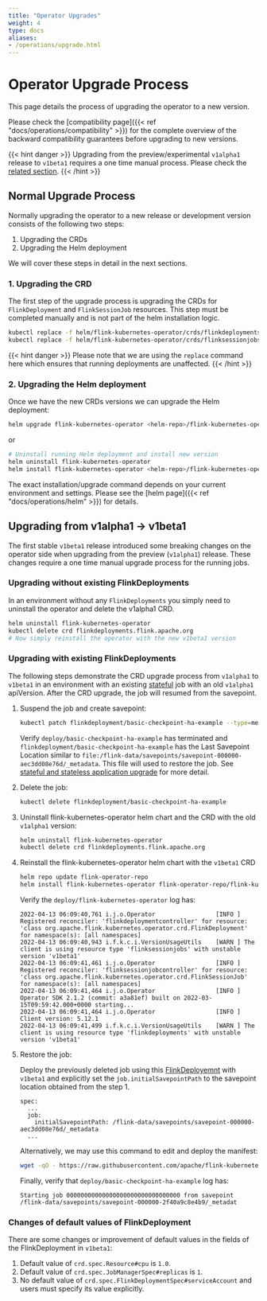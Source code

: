 ```yaml
---
title: "Operator Upgrades"
weight: 4
type: docs
aliases:
- /operations/upgrade.html
---
```

<!--
Licensed to the Apache Software Foundation (ASF) under one
or more contributor license agreements.  See the NOTICE file
distributed with this work for additional information
regarding copyright ownership.  The ASF licenses this file
to you under the Apache License, Version 2.0 (the
"License"); you may not use this file except in compliance
with the License.  You may obtain a copy of the License at

  http://www.apache.org/licenses/LICENSE-2.0

Unless required by applicable law or agreed to in writing,
software distributed under the License is distributed on an
"AS IS" BASIS, WITHOUT WARRANTIES OR CONDITIONS OF ANY
KIND, either express or implied.  See the License for the
specific language governing permissions and limitations
under the License.
-->

# Operator Upgrade Process

This page details the process of upgrading the operator to a new version.

Please check the [compatibility page]({{< ref "docs/operations/compatibility" >}}) for the complete overview of the backward compatibility guarantees before upgrading to new versions.

{{< hint danger >}}
Upgrading from the preview/experimental `v1alpha1` release to `v1beta1` requires a one time manual process.
Please check the [related section](#upgrading-from-v1alpha1---v1beta1).
{{< /hint >}}

## Normal Upgrade Process

Normally upgrading the operator to a new release or development version consists of the following two steps:
1. Upgrading the CRDs
2. Upgrading the Helm deployment

We will cover these steps in detail in the next sections.

### 1. Upgrading the CRD

The first step of the upgrade process is upgrading the CRDs for `FlinkDeployment` and `FlinkSessionJob` resources.
This step must be completed manually and is not part of the helm installation logic.

```sh
kubectl replace -f helm/flink-kubernetes-operator/crds/flinkdeployments.flink.apache.org-v1.yml
kubectl replace -f helm/flink-kubernetes-operator/crds/flinksessionjobs.flink.apache.org-v1.yml
```

{{< hint danger >}}
Please note that we are using the `replace` command here which ensures that running deployments are unaffected.
{{< /hint >}}

### 2. Upgrading the Helm deployment

Once we have the new CRDs versions we can upgrade the Helm deployment:


```sh
helm upgrade flink-kubernetes-operator <helm-repo>/flink-kubernetes-operator <custom settings>
```

or

```sh
# Uninstall running Helm deployment and install new version
helm uninstall flink-kubernetes-operator
helm install flink-kubernetes-operator <helm-repo>/flink-kubernetes-operator <custom settings>
```

The exact installation/upgrade command depends on your current environment and settings. Please see the [helm page]({{< ref "docs/operations/helm" >}}) for details.

## Upgrading from v1alpha1 -> v1beta1

The first stable `v1beta1` release introduced some breaking changes on the operator side when upgrading from the preview (`v1alpha1`) release.
These changes require a one time manual upgrade process for the running jobs.

### Upgrading without existing FlinkDeployments

In an environment without any `FlinkDeployments` you simply need to uninstall the operator and delete the v1alpha1 CRD.

```sh
helm uninstall flink-kubernetes-operator
kubectl delete crd flinkdeployments.flink.apache.org
# Now simply reinstall the operator with the new v1beta1 version
```

### Upgrading with existing FlinkDeployments

The following steps demonstrate the CRD upgrade process from `v1alpha1` to `v1beta1` in an environment with an existing [stateful](https://github.com/apache/flink-kubernetes-operator/blob/main/examples/basic-checkpoint-ha.yaml) job with an old `v1alpha1` apiVersion. After the CRD upgrade, the job will resumed from the savepoint.

1. Suspend the job and create savepoint:
    ```sh
    kubectl patch flinkdeployment/basic-checkpoint-ha-example --type=merge -p '{"spec": {"job": {"state": "suspended", "upgradeMode": "savepoint"}}}'
    ```
    Verify `deploy/basic-checkpoint-ha-example` has terminated and `flinkdeployment/basic-checkpoint-ha-example` has the Last Savepoint Location similar to `file:/flink-data/savepoints/savepoint-000000-aec3dd08e76d/_metadata`. This file will used to restore the job. See [stateful and stateless application upgrade](https://nightlies.apache.org/flink/flink-kubernetes-operator-docs-release-0.1/docs/custom-resource/job-management/#stateful-and-stateless-application-upgrades) for more detail.

2. Delete the job:
   ```sh
   kubectl delete flinkdeployment/basic-checkpoint-ha-example
   ```

3. Uninstall flink-kubernetes-operator helm chart and the CRD with the old `v1alpha1` version:
    ```sh
    helm uninstall flink-kubernetes-operator
    kubectl delete crd flinkdeployments.flink.apache.org
    ```
4. Reinstall the flink-kubernetes-operator helm chart with the `v1beta1` CRD
    ```sh
    helm repo update flink-operator-repo
    helm install flink-kubernetes-operator flink-operator-repo/flink-kubernetes-operator
    ```
    Verify the `deploy/flink-kubernetes-operator` log has:
    ```
    2022-04-13 06:09:40,761 i.j.o.Operator                 [INFO ] Registered reconciler: 'flinkdeploymentcontroller' for resource: 'class org.apache.flink.kubernetes.operator.crd.FlinkDeployment' for namespace(s): [all namespaces]
    2022-04-13 06:09:40,943 i.f.k.c.i.VersionUsageUtils    [WARN ] The client is using resource type 'flinksessionjobs' with unstable version 'v1beta1'
    2022-04-13 06:09:41,461 i.j.o.Operator                 [INFO ] Registered reconciler: 'flinksessionjobcontroller' for resource: 'class org.apache.flink.kubernetes.operator.crd.FlinkSessionJob' for namespace(s): [all namespaces]
    2022-04-13 06:09:41,464 i.j.o.Operator                 [INFO ] Operator SDK 2.1.2 (commit: a3a81ef) built on 2022-03-15T09:59:42.000+0000 starting...
    2022-04-13 06:09:41,464 i.j.o.Operator                 [INFO ] Client version: 5.12.1
    2022-04-13 06:09:41,499 i.f.k.c.i.VersionUsageUtils    [WARN ] The client is using resource type 'flinkdeployments' with unstable version 'v1beta1'
    ```
5. Restore the job:

   Deploy the previously deleted job using this [FlinkDeployemnt](https://raw.githubusercontent.com/apache/flink-kubernetes-operator/main/examples/basic-checkpoint-ha.yaml) with `v1beta1` and explicitly set the `job.initialSavepointPath` to the savepoint location obtained from the step 1.

    ```
    spec:
      ...
      job:
        initialSavepointPath: /flink-data/savepoints/savepoint-000000-aec3dd08e76d/_metadata
      ...
    ```
    Alternatively, we may use this command to edit and deploy the manifest:
    ```sh
    wget -qO - https://raw.githubusercontent.com/apache/flink-kubernetes-operator/main/examples/basic-checkpoint-ha.yaml| yq w - "spec.job.initialSavepointPath" "/flink-data/savepoints/savepoint-000000-aec3dd08e76d/_metadata"| kubectl apply -f -
    ```
   Finally, verify that `deploy/basic-checkpoint-ha-example` log has:
    ```
    Starting job 00000000000000000000000000000000 from savepoint /flink-data/savepoints/savepoint-000000-2f40a9c8e4b9/_metadat
    ```

### Changes of default values of FlinkDeployment
There are some changes or improvement of default values in the fields of the FlinkDeployment in `v1beta1`:
1. Default value of `crd.spec.Resource#cpu` is `1.0`.
2. Default value of `crd.spec.JobManagerSpec#replicas` is `1`.
3. No default value of `crd.spec.FlinkDeploymentSpec#serviceAccount` and users must specify its value explicitly.

